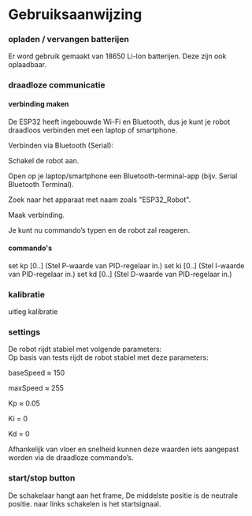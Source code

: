 # Gebruiksaanwijzing

### opladen / vervangen batterijen
Er word gebruik gemaakt van 18650 Li-Ion batterijen. Deze zijn ook oplaadbaar.

### draadloze communicatie
#### verbinding maken
De ESP32 heeft ingebouwde Wi-Fi en Bluetooth, dus je kunt je robot draadloos verbinden met een laptop of smartphone.

Verbinden via Bluetooth (Serial):

Schakel de robot aan.

Open op je laptop/smartphone een Bluetooth-terminal-app (bijv. Serial Bluetooth Terminal).

Zoek naar het apparaat met naam zoals "ESP32_Robot".

Maak verbinding.

Je kunt nu commando’s typen en de robot zal reageren.

#### commando's
set kp [0..]  (Stel P-waarde van PID-regelaar in.)
set ki [0..]  (Stel I-waarde van PID-regelaar in.)
set kd [0..]  (Stel D-waarde van PID-regelaar in.)
 

### kalibratie
uitleg kalibratie  

### settings
De robot rijdt stabiel met volgende parameters:  
Op basis van tests rijdt de robot stabiel met deze parameters:

baseSpeed ≈ 150

maxSpeed ≈ 255

Kp ≈ 0.05

Ki = 0

Kd = 0

Afhankelijk van vloer en snelheid kunnen deze waarden iets aangepast worden via de draadloze commando’s.

### start/stop button
De schakelaar hangt aan het frame, De middelste positie is de neutrale positie. naar links schakelen is het startsignaal. 
